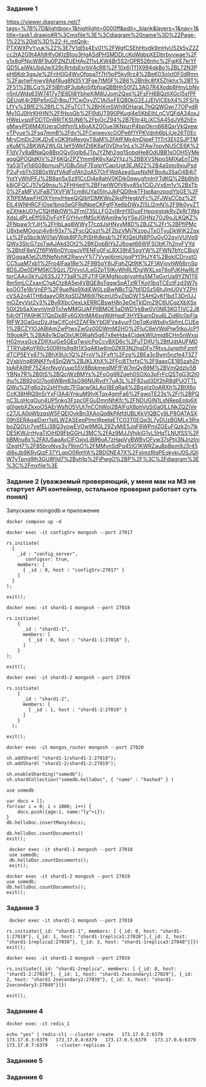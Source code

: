 ### Задание 1

https://viewer.diagrams.net/?tags=%7B%7D&lightbox=1&highlight=0000ff&edit=_blank&layers=1&nav=1&title=task1.drawio#R%3Cmxfile%3E%3Cdiagram%20name%3D%22Page-1%22%20id%3D%22-H_mtQnk-PTXWXPvYvuk%22%3E7V1dl5s4Ev01%2FWgfCSEhHtvdk9mHyU52k5yZ2Zcc2tA2G9t4AfdHfv0KIzBIoo3HgASdPHSMDDLcKpWqbpXEDbrbvvwae%2Fv1x8gPNjcW8F9u0P2NZUEHAvZf1vLKW4Br5S2rOPR526nhc%2FgjKE7krYfQD5LaiWkUbdJwX29cRrtdsExrbV4cR8%2F10x6jTf1X994qkBo%2BL72N3PpH6Kdr3gqJe%2FriH0G4WvOfppaTf7H1ipP5kyRrz4%2BeK03olxt0F0dRmn%2FavtwFmwy9Apf8ug8N35Y3Fge7tM0F%2B6%2Bh9c8fX5Zhkhx%2BT%2F51%2BLCg%2F5lBfrdP3ubAn5jfbfpaQBBHh50fZL3AG7R4Xodp8HnvLbNvn5nUWds63W7417y7IE6Dl8YbheXjM8UJom2Qxq%2FsFH6BQzliXGcI5sfPFQEUqK4r2BPe5nGZr8quT7CwDxyZC1Ai5oFEQB0kG2EJJEIVICEbX4%2FSj1sLfYy%2BfE2%2BfLC%2FuTClT%2BHXmSWh9DHaraL7hQQWGwr77OPydRMy1GJ0HrKHHN%2FfHsoGb%2Fl9dUT990PKugl4e5KbEIhLnCVQFdA34oxJHWeLyspIFDDTDnRRiTKSUN6%2FbjOcZ94%2B7EItr4ILiXC5A45dJV62hEngMwvPD6M4XUeraOdtfjm1Lk6oAXZ0Oue3KNpzrP4bpOkrn668QxrVkQxewvTPyue%2Fsq7mmB%2Fdv%2FCejwevxcGOPe6f1YPKVdnh6bLjUe26T0EcMryCmDc2ijKJDvEyOK9fqRevgvT8aM%2FAfFMx4mDjpeFTfTrt3EIj2SJPTMxKuM%2BKWA2WLGL1eY5WkfZt6K6af0VDhx1nLs%2FAw7opyNU5CE6K%2F1dV7y8aBNaQo8BpOQy0jgIb6JTpJYZNh2gg1SobqHe8OdUBB1sOOH5VMeaggQPOQldKlV%2F6KQrZPZYmm6K6yXaQYIjzJ%2BBXVSNpoSMIXaEnTDNYa53lTyl1dlS08pmusPUGBu5loF7EpIpYCapiUgt3EJM22%2B4aSsto9xiuPsdP2uFybTh3SB0xWzfVAdFofAh2oA57OrFWdAzegSupNxNFBodu3SaO4B4j7YotYyWhlPFJ%2B8an5xSz91CcDi4e8ahV0KDik0qwugfmInYTdKQ%2Bb8hIhk8jOFQCJ1l7sQ9nsu%2FHHjetI%2BFtwtWOfV6yx85s1CIDJVx6m1v%2BxTb0%2FaMFVUFaB71XVFWTcm8jUYa05InJJkPQD9nkTFbp8anzpodYbGE%2FXTtPEMawFHOXYimyIHieeQjQIbYDMKWoZjksPHegbVFc%2FJWsCCbz%2FEIL4WNHRCFiOse1bnqSeGFRdNpeCKFgfFXe6bDWxZI5Ll2mN%2F9lk0yvZTeZXhkkU01vC1QHNb0W%2Fml735LLFG2vI8nH1IDuxFHpoqistqkRvZkRrTlNgXdsLdPLeEffS9ZlvFoYFGYHvnfMScKWAm9w1gYSeJGHNz7OJ9oJLKQKZ%2FNpaw1rYJH%2FHbLaq8WWyT7czdJsHNyyM8D%2BJZ%2Fr%2BPflPMcU8xbeMOgozj4v8r93x7%2FscQCszI%2FZbzVMj7KzopJTxOTyuDkWjK2ZqxLs%2Fp5bclkW01aVWqk8lP7cPiSHh8esb%2FKtQeUN8P0uGyO2qyjVUlVq9QWx3SIcG7zoTwAJAkd3Ot2%2BKDobBiYsZJ6owt66WIFSObK7h2nyFVYd%2BhtF8eVZf8PW6nDYcpxoVPENFo0FsLRX39hE5zgYW%2FWN7bYcCBioVWGggaA1etZUftNeNvhK2RwvvY1j77Vywj6rmUgqPYt1HJY4%2BoklCDrvstOCC5uaM7xb1%2Fro4lFaa1Be%2F9B5qY8jJFqhZQt9tK%2F1AVjoyhW66rnSp8DSJDe0DPM5KC5QzL7DVvoULoGZpT5IKvWhRLfDgjWXLxpT6oPJKHwRLIftprCAAo3kYu263SJ2773aR%2FJTlFGKMgNoobIyqHts5MTqGxrUa9YZN1T68m5mLCZxaxiC1gACtz8A5ej4VBQE8oTqgwSpATzlRTKojl1bgTCEctFzd3W7skoOOTe18rVnEP%2F9uelNq9XdjEW0LpBwNBcTQ7td1DSz56hJlmU0VYZPHcVSA2nA1TH6daayORtXqSDZM8i97NcmUl5yZlqDWTSAHQyKf1bdT3Dn1JJmOZeyVst2y3%2ByRXbcOexLkERRCBswH8n3eOeTklDmZ9C6UCqzXbXSx50X2bSaXwvnVm9To1wMMGlJAFPlIBMOE5aDWD1rkBw0V0NR3KGTIVC2J8fi4r0fTPA9HK17QpDx8Fv6GXtnMA6sgWdHgqF3HYEbamDsu6LZid6Ic0pFlaRtFW3OaGqzDzJHaCifCoH2ZAFRkYbDlFVa4yurFOpTqKqWbdiySkfmLCUEe1%2BCZYlOJABIAmZwPtwxZwGs00DWmM2HO%2FIuC6eVWqPjw5tkoJcP11t9ookPL%2BA8v1kDaOlxUK0RiaN5g67x8eHda4CjdekWlUmjd8CHn5nWxsiH02mxsGckZDIfXujGe5GEqTwslcPpCcvBXD6c%2FuTDjfU%2BtfJdtAUFMDTTRYubKoYR0c500RHs9g9t1X5qAKlw6m0ZKR3N2hgDFv7RtvsJunpthFzmYdTCP5EYx67%2BhX9Uc1Q%2FroV%2Fxft%2Fzg%2BEa3cBvm5nzfe473Z72VxbVnq89NKFfy4SnQW%2BJKLXhX%2FFci8ThrfxC%2F9aaxCE185zah2htqAjFAl9tF75Z4nrNygVuup55V8BpkmeqIMFfFW7mQy89M%2BVmQdzlv5BYBNx7R%2B0tS%2BQcjWzBMYs%2FoOg9RZgeh0SOXo3pFrFcQSTgG3t2t0ihu%2B92gGI7oo6WBm83sG96NURvdY7uA3L%2F82ud3Df2hR8dPUOTTLQWu%2Fg6o2p2xHYndc7FGarw0kLAq18EgRa4%2Bgxljz0oARXh%2BtX6oCcK38HRQ9n5rYxFj3A4iYnkuM9IyKTqx4gmFa6%2FawoTE23s%2Fj%2BPQnC3LqHcqOun4UP5nkg3Fzpc0FGuDmnNhKfc%2FNDUGIN1LsNRepEpIp6Xg0IgebXZkxoOSAErWsftO5VUt7nCChWoj2BAIFqX8phVgSi0a0ILLNkZQZIVec27JLA0pWbzqsW5FQElOvkBn3XAoQq8kPAtfdUBLKkVIQBCy9LP8OATASX09hSERAqaIDxrr1slILWZASEepPlmrIRpelqETC03T0EQq3L7yDUzBGMLx3RjxboZQOUr7yefELi3BQ3yowEVOw9MGL29ZyMjE5JqF6WPmlZGEuFQzk2n7IkDE5KWJrrHyaTlOjHD9FbGGHJ3MC%2FAz9MJJVhjkiG1yL5HqTLNUfSS%2FbBMnu8x%2FAlU5aqAvClFOxivLjB96oA7zHapVyBWByOFvw37sPtij3NJnzInilZegH7%2F85broNvx3v79imO%2FMMynSdPq45IG1KWRZauBpBpm9J3r45dl8xJb9KRyQjzF37YLqoO0RmYA%2BD0NE47X%2FsImzRlqPEokykjJ0SJQIiW7yTpng9lh3GU8fjld7%2Byh1p%2FjPwgO%2BP%2F%3C%2Fdiagram%3E%3C%2Fmxfile%3E

### Задание 2 (уважаемый проверяющий, у меня мак на М3 не стартует API контейнер, остальное проверил работает суть понял)

Запускаем mongodb и приложение

```shell
docker compose up -d
```

```инициализируйте сервер конфигурации выполнив поочередно команды
docker exec -it configSrv mongosh --port 27017

rs.initiate(
  {
    _id : "config_server",
       configsvr: true,
    members: [
      { _id : 0, host : "configSrv:27017" }
    ]
  }
);

exit();
```

```инициализируйте шарды выполнив поочередно команды
docker exec -it shard1-1 mongosh --port 27018

rs.initiate(
    {
      _id : "shard1-1",
      members: [
        { _id : 0, host : "shard1-1:27018" },
      ]
    }
);

exit();

docker exec -it shard1-2 mongosh --port 27019

rs.initiate(
    {
      _id : "shard1-2",
      members: [
        { _id : 1, host : "shard1-2:27019" }
      ]
    }
  );

exit();
```
 
```инициализируйте роутер и наполните его данными выполнив поочередно команды должно получиться 1000 записей
docker exec -it mongos_router mongosh --port 27020

sh.addShard( "shard1-1/shard1-1:27018");
sh.addShard( "shard1-2/shard1-2:27019");

sh.enableSharding("somedb");
sh.shardCollection("somedb.helloDoc", { "name" : "hashed" } )

use somedb

var docs = [];
for(var i = 0; i < 1000; i++) {
    docs.push({age:i, name:"ly"+i});
}
db.helloDoc.insertMany(docs);

db.helloDoc.countDocuments() 
exit();
```

``` сделайте проверку на первом шарде получится 492 документа
 docker exec -it shard1-1 mongosh --port 27018
 use somedb;
 db.helloDoc.countDocuments();
 exit();
``` 

``` сделайте проверку на втором шарде получится 508 документов
docker exec -it shard1-2 mongosh --port 27019
use somedb;
db.helloDoc.countDocuments();
exit();
``` 

### Задание 3

``` подключаемся к первому шарду и инициализируем реплики
 docker exec -it shard1-1 mongosh --port 27018

rs.initiate({_id: "shard1-1", members: [ {_id: 0, host: "shard1-1:27018"}, {_id: 1, host: "shard1-1replica1:27028"},{_id: 2, host: "shard1-1replica2:27038"}, {_id: 3, host: "shard1-1replica3:27048"}]})
exit();

docker exec -it shard1-2 mongosh --port 27019

rs.initiate({_id: "shard1-2replica", members: [ {_id: 0, host: "shard1-2:27019"}, {_id: 1, host: "shard1-2secondary1:27029"}, {_id: 2, host: "shard1-2secondary2:27039"}, {_id: 3, host: "shard1-2secondary3:27049"}]})

exit();

``` 

### Заданиие 4

``` проверить наличие кластера 
docker exec -it redis_1

echo "yes" | redis-cli --cluster create   173.17.0.2:6379   173.17.0.3:6379   173.17.0.4:6379   173.17.0.5:6379   173.17.0.6:6379   173.17.0.7:6379   --cluster-replicas 1

```

### Заданиие 5


### Заданиие 6